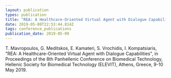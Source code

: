 ```yaml
---
layout: publication
types: publication
title: "REA: A Healthcare-Oriented Virtual Agent with Dialogue Capabilities"
date: 2019-05-08T22:53:44.814Z
tags: conference_publications
publication_date: 2019-05-09
---
```

T. Mavropoulos, G. Meditskos, E. Kamateri, S. Vrochidis, I. Kompatsiaris, "REA: A Healthcare-Oriented Virtual Agent with Dialogue Capabilities", in Proceedings of the 8th Panhellenic Conference on Biomedical Technology, Hellenic Society for Biomedical Technology (ELEVIT), Athens, Greece, 9-10 May 2019.